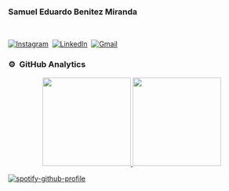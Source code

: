### Samuel Eduardo Benitez Miranda

<p align="center">
<br>

<a href="https://www.instagram.com/samuel.miranda_/"><img src="https://img.shields.io/badge/instagram-%23E4405F.svg?&style=for-the-badge&logo=instagram&logoColor=white" alt="Instagram" /></a>&nbsp;
<a href="https://www.linkedin.com/in/samuelebm/"><img src="https://img.shields.io/badge/linkedin-%230077B5.svg?&style=for-the-badge&logo=linkedin&logoColor=white" alt="LinkedIn" /></a>&nbsp;
<a href="mailto:ebmsamuel@gmail.com@gmail.com?subject=Hello%20Samuel"><img src="https://img.shields.io/badge/gmail-%23D14836.svg?&style=for-the-badge&logo=gmail&logoColor=white" alt="Gmail"/></a>&nbsp;
</p>

### ⚙️ &nbsp;GitHub Analytics

<p align="center">
<a href="https://github.com/SamEBM">
  <img height="180em" src="https://github-readme-stats-eight-theta.vercel.app/api?username=SamEBM&show_icons=true&theme=algolia&include_all_commits=true&count_private=true"/>
  <img height="180em" src="https://github-readme-stats-eight-theta.vercel.app/api/top-langs/?username=SamEBM&layout=compact&langs_count=8&theme=algolia&count_private=true"/>
</a>
</p>

[![spotify-github-profile](https://spotify-github-profile.vercel.app/api/view?uid=12178455257&cover_image=true&theme=novatorem&bar_color=53b14f&bar_color_cover=false)](https://github.com/kittinan/spotify-github-profile)
